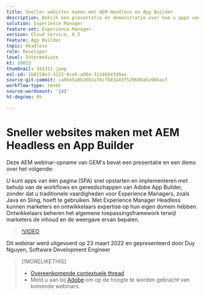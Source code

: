 ```yaml
---
title: Sneller websites maken met AEM Headless en App Builder
description: Bekijk een presentatie en demonstratie over hoe u apps van één pagina (SPA) snel kunt opstarten en implementeren met de grote gereedschappen van de Adobe App Builder.
solution: Experience Manager
feature-set: Experience Manager
version: Cloud Service, 6.5
feature: App Builder
topic: Headless
role: Developer
level: Intermediate
kt: 10053
thumbnail: 341311.jpeg
exl-id: 2b8158e3-3122-4ce6-ad0a-3124664fd0aa
source-git-commit: ca06e5a8b1602a7bcfb83a43f529680a5a96bacf
workflow-type: tm+mt
source-wordcount: '143'
ht-degree: 0%

---
```


# Sneller websites maken met AEM Headless en App Builder

Deze AEM webinar-opname van GEM&#39;s bevat een presentatie en een demo over het volgende:

U kunt apps van één pagina (SPA) snel opstarten en implementeren met behulp van de workflows en gereedschappen van Adobe App Builder, zonder dat u traditionele vaardigheden voor Experience Managers, zoals Java en Sling, hoeft te gebruiken. Met Experience Manager Headless kunnen marketers en ontwikkelaars expertise op hun eigen domein hebben. Ontwikkelaars beheren het algemene toepassingsframework terwijl marketers de inhoud en de weergave ervan bepalen.

>[!VIDEO](https://video.tv.adobe.com/v/341311/?quality=12&learn=on)

Dit webinar werd uitgevoerd op 23 maart 2022 en gepresenteerd door Duy Nguyen, Software Development Engineer

>[!MORELIKETHIS]
>
>* [Overeenkomende contextuele thread](https://adobe.ly/3LkSWdm)
>* Meld u aan bij [Adobe](https://aem-augs.adobe.com/) om op de hoogte te worden gebracht van komende webinars.



<!-- >>* [Corresponding Adobe Experience Manager User Group Event page](https://aem-augs.adobe.com/details/adobe-experience-manager-aem-learning-chapter-presents-aem-gems-build-sites-faster-with-aem-headless-and-app-builder/) -->
